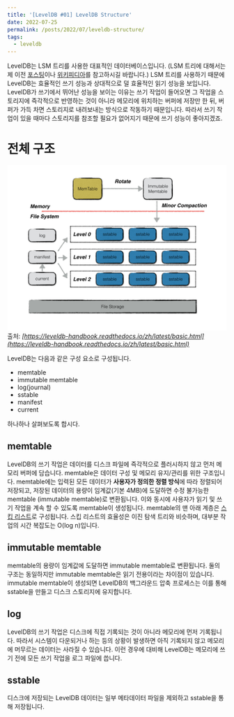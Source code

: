 ```yaml
---
title: '[LevelDB #01] LevelDB Structure'
date: 2022-07-25
permalink: /posts/2022/07/leveldb-structure/
tags:
  - leveldb
---
```


LevelDB는 LSM 트리를 사용한 대표적인 데이터베이스입니다. 
(LSM 트리에 대해서는 제 이전 [포스팅](https://hyuhngminkim.github.io/posts/2022/07/lsm-tree/)이나 [위키피디아](https://en.wikipedia.org/wiki/Log-structured_merge-tree)를 참고하시길 바랍니다.)
LSM 트리를 사용하기 때문에 LevelDB는 효율적인 쓰기 성능과 상대적으로 덜 효율적인 읽기 성능을 보입니다. 
LevelDB가 쓰기에서 뛰어난 성능을 보이는 이유는 쓰기 작업이 들어오면 그 작업을 스토리지에 즉각적으로 반영하는 것이 아니라 메모리에 위치하는 버퍼에 저장만 한 뒤, 버퍼가 가득 차면 스토리지로 내려보내는 방식으로 작동하기 때문입니다. 
따라서 쓰기 작업이 있을 때마다 스토리지를 참조할 필요가 없어지기 때문에 쓰기 성능이 좋아지겠죠. 

# 전체 구조

![](/images/leveldb/leveldb_arch.jpeg)
출처: *[https://leveldb-handbook.readthedocs.io/zh/latest/basic.html](https://leveldb-handbook.readthedocs.io/zh/latest/basic.html)*

LevelDB는 다음과 같은 구성 요소로 구성됩니다. 

- memtable
- immutable memtable
- log(journal)
- sstable
- manifest
- current

하나하나 살펴보도록 합시다. 

## memtable

LevelDB의 쓰기 작업은 데이터를 디스크 파일에 즉각적으로 플러시하지 않고 먼저 메모리 버퍼에 담습니다. 
memtable은 데이터 구성 및 메모리 유지/관리를 위한 구조입니다. 
memtable에는 입력된 모든 데이터가 **사용자가 정의한 정렬 방식**에 따라 정렬되어 저장되고, 저장된 데이터의 용량이 임계값(기본 4MB)에 도달하면 수정 불가능한 memtable (immutable memtable)로 변환됩니다. 
이와 동시에 사용자가 읽기 및 쓰기 작업을 계속 할 수 있도록 memtable이 생성됩니다. 
memtable의 맨 아래 계층은 [스킵 리스트](https://en.wikipedia.org/wiki/Skip_list)로 구성됩니다. 
스킵 리스트의 효율성은 이진 탐색 트리와 비슷하며, 대부분 작업의 시간 복잡도는 O(log n)입니다. 

## immutable memtable

memtable의 용량이 임계값에 도달하면 immutable memtable로 변환됩니다. 
둘의 구조는 동일하지만 immutable memtable은 읽기 전용이라는 차이점이 있습니다. 
immutable memtable이 생성되면 LevelDB의 백그라운드 압축 프로세스는 이를 통해 sstable을 만들고 디스크 스토리지에 유지합니다. 

## log

LevelDB의 쓰기 작업은 디스크에 직접 기록되는 것이 아니라 메모리에 먼저 기록됩니다. 
따라서 시스템이 다운되거나 하는 등의 상황이 발생하면 아직 기록되지 않고 메모리에 머무르는 데이터는 사라질 수 있습니다. 
이런 경우에 대비해 LevelDB는 메모리에 쓰기 전에 모든 쓰기 작업을 로그 파일에 씁니다. 

## sstable

디스크에 저장되는 LevelDB 데이터는 일부 메타데이터 파일을 제외하고 sstable을 통해 저장됩니다. 
